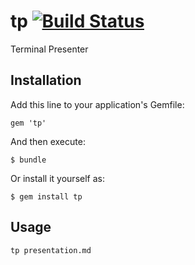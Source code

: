 # tp [![Build Status](https://secure.travis-ci.org/JustinCampbell/tp.png)](https://secure.travis-ci.org/JustinCampbell/tp)

Terminal Presenter

## Installation

Add this line to your application's Gemfile:

    gem 'tp'

And then execute:

    $ bundle

Or install it yourself as:

    $ gem install tp

## Usage

```sh
tp presentation.md
```

